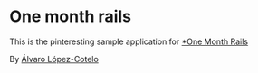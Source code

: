 # One month rails

This is the pinteresting sample application for
[*One Month Rails](http://onemonthrails.com)

By [Álvaro López-Cotelo](https://es.linkedin.com/in/alvarolopezcotelo)